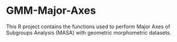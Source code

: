 # GMM-Major-Axes
This R project contains the functions used to perform Major Axes of Subgroups Analysis (MASA) with geometric morphometric datasets.
